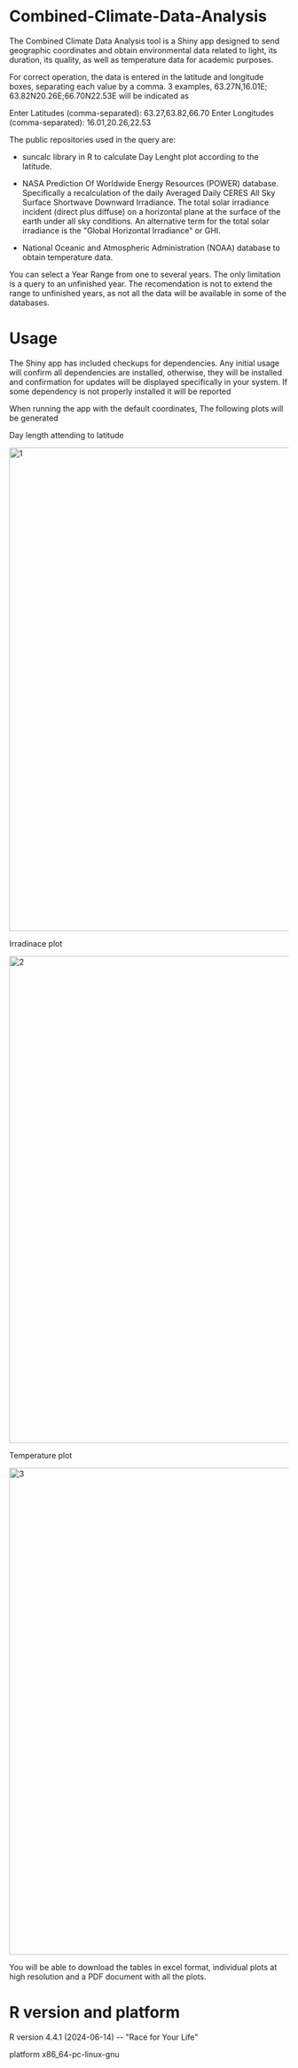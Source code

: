 # Combined-Climate-Data-Analysis

The Combined Climate Data Analysis tool is a Shiny app designed to send geographic coordinates and obtain environmental data related to light, its duration, its quality, as well as temperature data for academic purposes.

For correct operation, the data is entered in the latitude and longitude boxes, separating each value by a comma. 3 examples, 63.27N,16.01E; 63.82N20.26E;66.70N22.53E will be indicated as

Enter Latitudes (comma-separated):
63.27,63.82,66.70
Enter Longitudes (comma-separated):
16.01,20.26,22.53

The public repositories used in the query are:

* suncalc library in R to calculate Day Lenght plot according to the latitude.

* NASA Prediction Of Worldwide Energy Resources (POWER) database. Specifically a recalculation of the daily Averaged Daily CERES All Sky Surface Shortwave Downward Irradiance. The total solar irradiance incident (direct plus diffuse) on a horizontal plane at the surface of the earth under all sky conditions. An alternative term for the total solar irradiance is the "Global Horizontal Irradiance" or GHI.

* National Oceanic and Atmospheric Administration (NOAA) database to obtain temperature data.

You can select a Year Range from one to several years. The only limitation is a query to an unfinished year. The recomendation is not to extend the range to unfinished years, as not all the data will be available in some of the databases.


# Usage
The Shiny app has included checkups for dependencies. Any initial usage will confirm all dependencies are installed, otherwise, they will be installed and confirmation for updates will be displayed specifically in your system. If some dependency is not properly installed it will be reported

When running the app with the default coordinates, The following plots will be generated

Day length attending to latitude

<img width="872" alt="1" src="https://github.com/user-attachments/assets/b37a6b49-db8a-44db-a821-e4f90f60d96f">

Irradinace plot

<img width="878" alt="2" src="https://github.com/user-attachments/assets/c838eb94-d3b9-4ed8-af4e-a48df943097f">

Temperature plot

<img width="878" alt="3" src="https://github.com/user-attachments/assets/5b50eeb4-3ca6-4197-b8bf-d868898b408b">


You will be able to download the tables in excel format, individual plots at high resolution and a PDF document with all the plots.

# R version and platform

R version 4.4.1 (2024-06-14) -- "Race for Your Life"

platform       x86_64-pc-linux-gnu  
